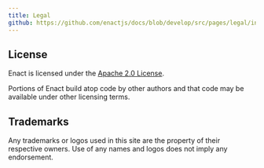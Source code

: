 ```yaml
---
title: Legal
github: https://github.com/enactjs/docs/blob/develop/src/pages/legal/index.md
---
```


## License

Enact is licensed under the [Apache 2.0 License](http://www.apache.org/licenses/LICENSE-2.0.html).

Portions of Enact build atop code by other authors and that code may be available under other licensing terms.

## Trademarks

Any trademarks or logos used in this site are the property of their respective owners. Use of any names and logos does not imply any endorsement.
